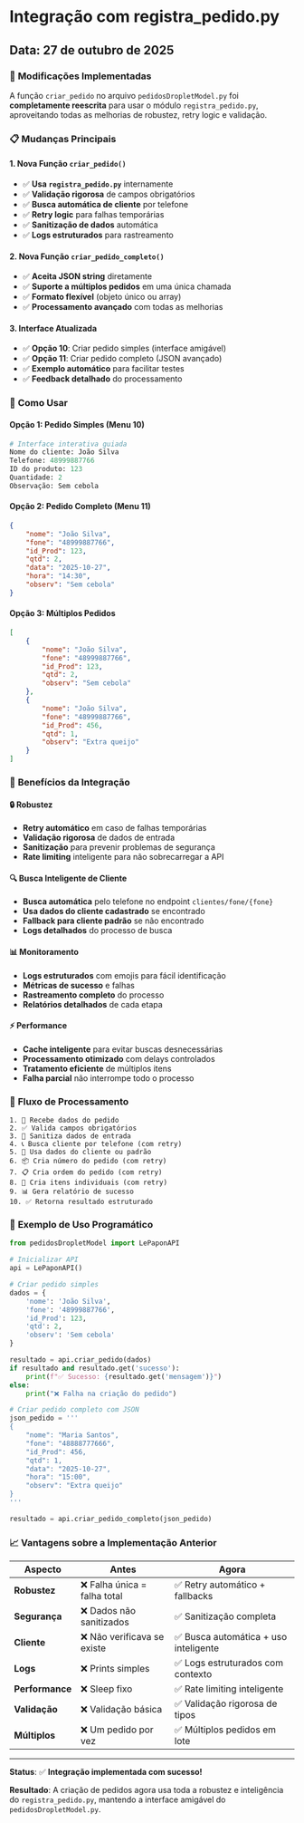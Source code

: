 # Integração com registra_pedido.py

## Data: 27 de outubro de 2025

### 🔄 **Modificações Implementadas**

A função `criar_pedido` no arquivo `pedidosDropletModel.py` foi **completamente reescrita** para usar o módulo `registra_pedido.py`, aproveitando todas as melhorias de robustez, retry logic e validação.

### 📋 **Mudanças Principais**

#### **1. Nova Função `criar_pedido()`**
- ✅ **Usa `registra_pedido.py`** internamente
- ✅ **Validação rigorosa** de campos obrigatórios
- ✅ **Busca automática de cliente** por telefone
- ✅ **Retry logic** para falhas temporárias
- ✅ **Sanitização de dados** automática
- ✅ **Logs estruturados** para rastreamento

#### **2. Nova Função `criar_pedido_completo()`**
- ✅ **Aceita JSON string** diretamente
- ✅ **Suporte a múltiplos pedidos** em uma única chamada
- ✅ **Formato flexível** (objeto único ou array)
- ✅ **Processamento avançado** com todas as melhorias

#### **3. Interface Atualizada**
- ✅ **Opção 10**: Criar pedido simples (interface amigável)
- ✅ **Opção 11**: Criar pedido completo (JSON avançado)
- ✅ **Exemplo automático** para facilitar testes
- ✅ **Feedback detalhado** do processamento

### 🔧 **Como Usar**

#### **Opção 1: Pedido Simples (Menu 10)**
```python
# Interface interativa guiada
Nome do cliente: João Silva
Telefone: 48999887766
ID do produto: 123
Quantidade: 2
Observação: Sem cebola
```

#### **Opção 2: Pedido Completo (Menu 11)**
```json
{
    "nome": "João Silva",
    "fone": "48999887766",
    "id_Prod": 123,
    "qtd": 2,
    "data": "2025-10-27",
    "hora": "14:30",
    "observ": "Sem cebola"
}
```

#### **Opção 3: Múltiplos Pedidos**
```json
[
    {
        "nome": "João Silva",
        "fone": "48999887766",
        "id_Prod": 123,
        "qtd": 2,
        "observ": "Sem cebola"
    },
    {
        "nome": "João Silva", 
        "fone": "48999887766",
        "id_Prod": 456,
        "qtd": 1,
        "observ": "Extra queijo"
    }
]
```

### 🎯 **Benefícios da Integração**

#### **🔒 Robustez**
- **Retry automático** em caso de falhas temporárias
- **Validação rigorosa** de dados de entrada
- **Sanitização** para prevenir problemas de segurança
- **Rate limiting** inteligente para não sobrecarregar a API

#### **🔍 Busca Inteligente de Cliente**
- **Busca automática** pelo telefone no endpoint `clientes/fone/{fone}`
- **Usa dados do cliente cadastrado** se encontrado
- **Fallback para cliente padrão** se não encontrado
- **Logs detalhados** do processo de busca

#### **📊 Monitoramento**
- **Logs estruturados** com emojis para fácil identificação
- **Métricas de sucesso** e falhas
- **Rastreamento completo** do processo
- **Relatórios detalhados** de cada etapa

#### **⚡ Performance**
- **Cache inteligente** para evitar buscas desnecessárias
- **Processamento otimizado** com delays controlados
- **Tratamento eficiente** de múltiplos itens
- **Falha parcial** não interrompe todo o processo

### 🔄 **Fluxo de Processamento**

```
1. 📝 Recebe dados do pedido
2. ✅ Valida campos obrigatórios  
3. 🧹 Sanitiza dados de entrada
4. 📞 Busca cliente por telefone (com retry)
5. 🎯 Usa dados do cliente ou padrão
6. 📦 Cria número do pedido (com retry)
7. 📋 Cria ordem do pedido (com retry)
8. 🍔 Cria itens individuais (com retry)
9. 📊 Gera relatório de sucesso
10. ✅ Retorna resultado estruturado
```

### 🚀 **Exemplo de Uso Programático**

```python
from pedidosDropletModel import LePaponAPI

# Inicializar API
api = LePaponAPI()

# Criar pedido simples
dados = {
    'nome': 'João Silva',
    'fone': '48999887766',
    'id_Prod': 123,
    'qtd': 2,
    'observ': 'Sem cebola'
}

resultado = api.criar_pedido(dados)
if resultado and resultado.get('sucesso'):
    print(f"✅ Sucesso: {resultado.get('mensagem')}")
else:
    print("❌ Falha na criação do pedido")

# Criar pedido completo com JSON
json_pedido = '''
{
    "nome": "Maria Santos",
    "fone": "48888777666", 
    "id_Prod": 456,
    "qtd": 1,
    "data": "2025-10-27",
    "hora": "15:00",
    "observ": "Extra queijo"
}
'''

resultado = api.criar_pedido_completo(json_pedido)
```

### 📈 **Vantagens sobre a Implementação Anterior**

| Aspecto | Antes | Agora |
|---------|-------|-------|
| **Robustez** | ❌ Falha única = falha total | ✅ Retry automático + fallbacks |
| **Segurança** | ❌ Dados não sanitizados | ✅ Sanitização completa |
| **Cliente** | ❌ Não verificava se existe | ✅ Busca automática + uso inteligente |
| **Logs** | ❌ Prints simples | ✅ Logs estruturados com contexto |
| **Performance** | ❌ Sleep fixo | ✅ Rate limiting inteligente |
| **Validação** | ❌ Validação básica | ✅ Validação rigorosa de tipos |
| **Múltiplos** | ❌ Um pedido por vez | ✅ Múltiplos pedidos em lote |

---

**Status**: ✅ **Integração implementada com sucesso!**

**Resultado**: A criação de pedidos agora usa toda a robustez e inteligência do `registra_pedido.py`, mantendo a interface amigável do `pedidosDropletModel.py`.